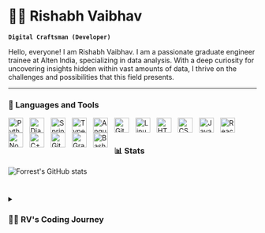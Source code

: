 # 🏄‍♂️ Rishabh Vaibhav

**`Digital Craftsman (Developer)`**

Hello, everyone! I am Rishabh Vaibhav. I am a passionate graduate engineer trainee at Alten India, specializing in data analysis. With a deep curiosity for uncovering insights hidden within vast amounts of data, I thrive on the challenges and possibilities that this field presents.


---

### 🧰 Languages and Tools

<img align="left" alt="Python" width="30px" style="padding-right:10px;" src="https://cdn.jsdelivr.net/gh/devicons/devicon/icons/python/python-plain.svg" />
<img align="left" alt="Django" width="30px" style="padding-right:10px;" src="original.svg]https://raw.githubusercontent.com/devicons/devicon/1119b9f84c0290e0f0b38982099a2bd027a48bf1/icons/django/django-plain-wordmark.svg"/>
<img align="left" alt="Spring" width="30px" style="padding-right:10px;" src="https://cdn.jsdelivr.net/gh/devicons/devicon/icons/spring/spring-original.svg" />
<img align="left" alt="TypeScript" width="30px" style="padding-right:10px;" src="https://cdn.jsdelivr.net/gh/devicons/devicon/icons/typescript/typescript-plain.svg" />
<img align="left" alt="Angular" width="30px" style="padding-right:10px;" src="https://cdn.jsdelivr.net/gh/devicons/devicon/icons/angularjs/angularjs-plain.svg" />
<img align="left" alt="Git" width="30px" style="padding-right:10px;" src="https://cdn.jsdelivr.net/gh/devicons/devicon/icons/git/git-original.svg" />
<img align="left" alt="Linux" width="30px" style="padding-right:10px;" src="https://cdn.jsdelivr.net/gh/devicons/devicon/icons/linux/linux-original.svg" />
<img align="left" alt="HTML" width="30px" style="padding-right:10px;" src="https://cdn.jsdelivr.net/gh/devicons/devicon/icons/html5/html5-plain.svg" />
<img align="left" alt="CSS" width="30px" style="padding-right:10px;" src="https://cdn.jsdelivr.net/gh/devicons/devicon/icons/css3/css3-plain.svg" />
<img align="left" alt="JavaScript" width="30px" style="padding-right:10px;" src="https://cdn.jsdelivr.net/gh/devicons/devicon/icons/javascript/javascript-plain.svg" />
<img align="left" alt="React" width="30px" style="padding-right:10px;" src="https://cdn.jsdelivr.net/gh/devicons/devicon/icons/react/react-original.svg" />
<img align="left" alt="NodeJS" width="30px" style="padding-right:10px;" src="https://cdn.jsdelivr.net/gh/devicons/devicon/icons/nodejs/nodejs-original.svg" />

<img align="left" alt="C++" width="30px" style="padding-right:10px;" src="https://cdn.jsdelivr.net/gh/devicons/devicon/icons/cplusplus/cplusplus-line.svg" />
<img align="left" alt="GitHub" width="30px" style="padding-right:10px;" src="https://cdn.jsdelivr.net/gh/devicons/devicon/icons/github/github-original.svg" />
<img align="left" alt="Gradle" width="30px" style="padding-right:10px;" src="https://cdn.jsdelivr.net/gh/devicons/devicon/icons/gradle/gradle-plain.svg" />
<img align="left" alt="Bash" width="30px" style="padding-right:10px;" src="https://cdn.jsdelivr.net/gh/devicons/devicon/icons/bash/bash-original.svg" />
<br />

#

### 📊 Stats

![Forrest's GitHub stats](https://github-readme-stats.vercel.app/api?username=rishabhvaibhav&show_icons=true&theme=gruvbox)

<!-- ![GitHub Streak](https://streak-stats.demolab.com?user=ForrestKnight&theme=gruvbox&border_radius=4.5) -->

#

<details>
 <summary><h3>👨‍💻 RV's Coding Journey</h3></summary>
   
   
   From the very beginning of my journey, I was captivated by the power of coding to unlock the potential of data. I embarked on this path by immersing myself in programming languages such as Python and R, equipping myself with the skills necessary for effective data manipulation and analysis. As I delved deeper, I discovered the art of transforming raw data into meaningful visualizations and utilizing statistical techniques to draw valuable conclusions.

   Throughout my career, I have honed my expertise in various aspects of data analysis, including statistical analysis, machine learning, and predictive modeling. I have worked with diverse datasets, collaborated with cross-functional teams, and leveraged cutting-edge tools and libraries to deliver data-driven insights that fuel informed decision-making.

   In addition to my technical skills, I pride myself on being a lifelong learner. I stay up to date with emerging technologies, attend industry conferences, and actively engage with online communities to continually expand my knowledge and keep pace with the ever-evolving field of data analysis.

   As a data analyst, I am driven by a genuine passion for unraveling complex patterns, finding hidden correlations, and translating data into actionable recommendations. I am excited to contribute my skills, creativity, and analytical mindset to make a meaningful impact in leveraging data for business growth and innovation.

   I am truly excited about the endless possibilities that lie ahead in the realm of data analysis. I believe that by combining my technical expertise, relentless curiosity, and dedication to excellence, I can help organizations unlock the true potential of their data.
   
   

[website]: https://altenrv.com

